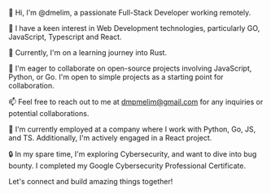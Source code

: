 👋 Hi, I'm @dmelim, a passionate Full-Stack Developer working remotely.

👀 I have a keen interest in Web Development technologies, particularly GO, JavaScript, Typescript and React.

🌱 Currently, I'm on a learning journey into Rust.

🤝 I'm eager to collaborate on open-source projects involving JavaScript, Python, or Go. I'm open to simple projects as a starting point for collaboration.

📫 Feel free to reach out to me at dmpmelim@gmail.com for any inquiries or potential collaborations.

💼 I'm currently employed at a company where I work with Python, Go, JS, and TS. Additionally, I'm actively engaged in a React project.

🔒 In my spare time, I'm exploring Cybersecurity, and want to dive into bug bounty. I completed my Google Cybersecurity Professional Certificate.

Let's connect and build amazing things together!

